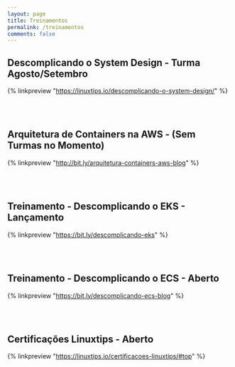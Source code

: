 ```yaml
---
layout: page
title: Treinamentos
permalink: /treinamentos
comments: false
---
```


<div class="row justify-content-between">
<div class="col-md-8 pr-5">


<h2>Descomplicando o System Design - Turma Agosto/Setembro</h2>

{% linkpreview "https://linuxtips.io/descomplicando-o-system-design/" %}

<br> <br>

<h2>Arquitetura de Containers na AWS - (Sem Turmas no Momento)</h2>

{% linkpreview "http://bit.ly/arquitetura-containers-aws-blog" %}

<br> <br>

<h2>Treinamento - Descomplicando o EKS - Lançamento</h2>

{% linkpreview "https://bit.ly/descomplicando-eks" %}

<br> <br>

<h2>Treinamento - Descomplicando o ECS  - Aberto</h2>

{% linkpreview "https://bit.ly/descomplicando-ecs-blog" %}

<br> <br>

<h2>Certificações Linuxtips - Aberto</h2>

{% linkpreview "https://linuxtips.io/certificacoes-linuxtips/#top" %}





